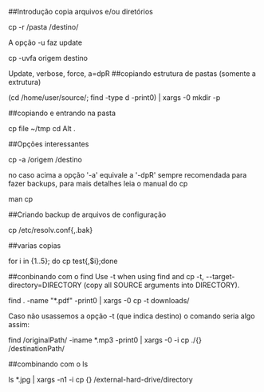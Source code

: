 ##Introdução 
copia arquivos e/ou diretórios

 cp -r /pasta /destino/

A opção -u faz update

 cp -uvfa origem destino

Update, verbose, force, a=dpR
##copiando estrutura de pastas (somente a extrutura) 

(cd /home/user/source/; find -type d -print0) | xargs -0 mkdir -p

##copiando e entrando na pasta 

cp file ~/tmp
cd Alt .

##Opções interessantes 

 cp -a /origem /destino

no caso acima a opção '-a' equivale a '-dpR'
sempre recomendada para fazer backups, para mais detalhes
leia o manual do cp

man cp

##Criando backup de arquivos de configuração 

 cp /etc/resolv.conf{,.bak}

##varias copias 

for i in {1..5}; do cp test{,$i};done

##conbinando com o find 
Use -t when using find and cp
-t, --target-directory=DIRECTORY (copy all SOURCE arguments into DIRECTORY).

find . -name "*.pdf" -print0 | xargs -0 cp -t downloads/

Caso não usassemos a opção -t (que indica destino) o comando seria algo assim:

find /originalPath/ -iname \*.mp3 -print0 | xargs -0 -i cp ./{} /destinationPath/

##combinando com o ls 

  ls *.jpg | xargs -n1 -i cp {} /external-hard-drive/directory
